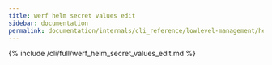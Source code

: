 ```yaml
---
title: werf helm secret values edit
sidebar: documentation
permalink: documentation/internals/cli_reference/lowlevel-management/helm/secret/values/edit.html
---
```


{% include /cli/full/werf_helm_secret_values_edit.md %}
